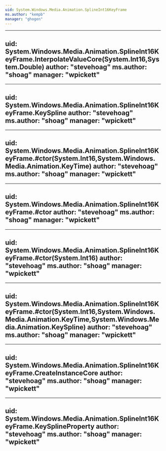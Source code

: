 ```yaml
---
uid: System.Windows.Media.Animation.SplineInt16KeyFrame
ms.author: "kempb"
manager: "ghogen"
---
```


---
uid: System.Windows.Media.Animation.SplineInt16KeyFrame.InterpolateValueCore(System.Int16,System.Double)
author: "stevehoag"
ms.author: "shoag"
manager: "wpickett"
---

---
uid: System.Windows.Media.Animation.SplineInt16KeyFrame.KeySpline
author: "stevehoag"
ms.author: "shoag"
manager: "wpickett"
---

---
uid: System.Windows.Media.Animation.SplineInt16KeyFrame.#ctor(System.Int16,System.Windows.Media.Animation.KeyTime)
author: "stevehoag"
ms.author: "shoag"
manager: "wpickett"
---

---
uid: System.Windows.Media.Animation.SplineInt16KeyFrame.#ctor
author: "stevehoag"
ms.author: "shoag"
manager: "wpickett"
---

---
uid: System.Windows.Media.Animation.SplineInt16KeyFrame.#ctor(System.Int16)
author: "stevehoag"
ms.author: "shoag"
manager: "wpickett"
---

---
uid: System.Windows.Media.Animation.SplineInt16KeyFrame.#ctor(System.Int16,System.Windows.Media.Animation.KeyTime,System.Windows.Media.Animation.KeySpline)
author: "stevehoag"
ms.author: "shoag"
manager: "wpickett"
---

---
uid: System.Windows.Media.Animation.SplineInt16KeyFrame.CreateInstanceCore
author: "stevehoag"
ms.author: "shoag"
manager: "wpickett"
---

---
uid: System.Windows.Media.Animation.SplineInt16KeyFrame.KeySplineProperty
author: "stevehoag"
ms.author: "shoag"
manager: "wpickett"
---
